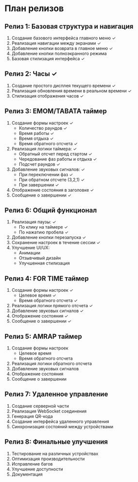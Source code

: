 # План релизов

## Релиз 1: Базовая структура и навигация
1. Создание базового интерфейса главного меню ✓
2. Реализация навигации между экранами ✓
3. Добавление кнопки возврата в главное меню ✓
4. Добавление кнопки полноэкранного режима
5. Базовая стилизация интерфейса ✓

## Релиз 2: Часы ✓
1. Создание простого дисплея текущего времени ✓
2. Реализация обновления времени в реальном времени ✓
3. Стилизация отображения часов ✓

## Релиз 3: EMOM/TABATA таймер
1. Создание формы настроек ✓
   - Количество раундов ✓
   - Время работы ✓
   - Время отдыха ✓
   - Время обратного отсчета ✓
2. Реализация логики таймера: ✓
   - Обратный отсчет перед стартом ✓
   - Чередование фаз работы и отдыха ✓
   - Подсчет раундов ✓
3. Добавление звуковых сигналов: ✓
   - При переключении фаз ✓
   - При обратном отсчете (3,2,1) ✓
   - При завершении ✓
4. Отображение состояния в заголовке ✓
5. Сообщение о завершении ✓

## Релиз 6: Общий функционал
1. Реализация паузы: ✓
   - По клику на таймере ✓
   - По нажатию пробела ✓
2. Добавление кнопки перезапуска ✓
3. Сохранение настроек в течение сессии ✓
4. Улучшение UI/UX:
   - Анимации
   - Отзывчивый дизайн
   - Улучшенная стилизация

## Релиз 4: FOR TIME таймер
1. Создание формы настроек ✓
   - Целевое время ✓
   - Время обратного отсчета ✓
2. Реализация логики прямого отсчета ✓
3. Добавление звуковых сигналов ✓
4. Отображение состояния ✓
5. Сообщение о завершении ✓

## Релиз 5: AMRAP таймер
1. Создание формы настроек
   - Целевое время
   - Время обратного отсчета
2. Реализация логики обратного отсчета
3. Добавление звуковых сигналов
4. Отображение состояния
5. Сообщение о завершении

## Релиз 7: Удаленное управление
1. Создание серверной части
2. Реализация WebSocket соединения
3. Генерация QR-кода
4. Создание интерфейса удаленного управления
5. Синхронизация состояний между устройствами

## Релиз 8: Финальные улучшения
1. Тестирование на различных устройствах
2. Оптимизация производительности
3. Исправление багов
4. Улучшение доступности
5. Документация